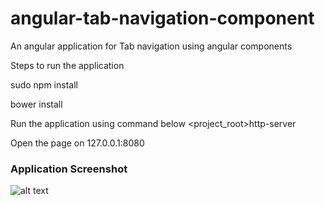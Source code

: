 # angular-tab-navigation-component
An angular application for Tab navigation using angular components

Steps to run the application

sudo npm install

bower install

Run the application using command below <project_root>http-server

Open the page on 127.0.0.1:8080

### Application Screenshot

![alt text](https://cloud.githubusercontent.com/assets/13241573/25592284/da4c116c-2ed5-11e7-8a5e-b06a73e3532e.png "Application Images")

